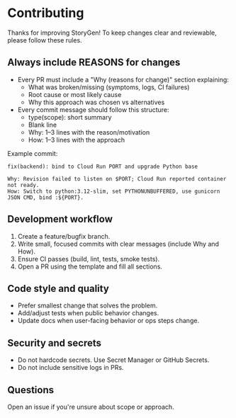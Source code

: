 # Contributing

Thanks for improving StoryGen! To keep changes clear and reviewable, please follow these rules.

## Always include REASONS for changes
- Every PR must include a "Why (reasons for change)" section explaining:
  - What was broken/missing (symptoms, logs, CI failures)
  - Root cause or most likely cause
  - Why this approach was chosen vs alternatives
- Every commit message should follow this structure:
  - type(scope): short summary
  - Blank line
  - Why: 1–3 lines with the reason/motivation
  - How: 1–3 lines with the approach

Example commit:
```
fix(backend): bind to Cloud Run PORT and upgrade Python base

Why: Revision failed to listen on $PORT; Cloud Run reported container not ready.
How: Switch to python:3.12-slim, set PYTHONUNBUFFERED, use gunicorn JSON CMD, bind :${PORT}.
```

## Development workflow
1. Create a feature/bugfix branch.
2. Write small, focused commits with clear messages (include Why and How).
3. Ensure CI passes (build, lint, tests, smoke tests).
4. Open a PR using the template and fill all sections.

## Code style and quality
- Prefer smallest change that solves the problem.
- Add/adjust tests when public behavior changes.
- Update docs when user-facing behavior or ops steps change.

## Security and secrets
- Do not hardcode secrets. Use Secret Manager or GitHub Secrets.
- Do not include sensitive logs in PRs.

## Questions
Open an issue if you're unsure about scope or approach.
